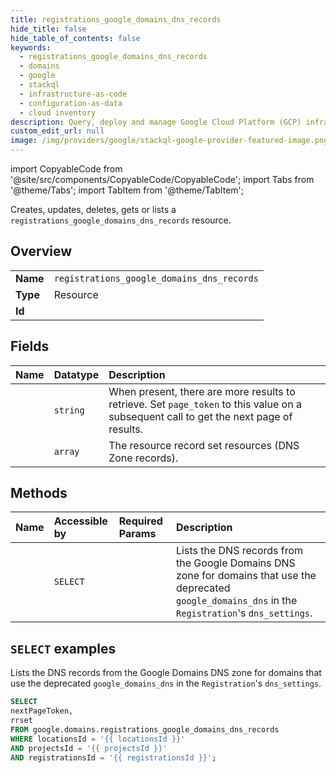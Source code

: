 ```yaml
---
title: registrations_google_domains_dns_records
hide_title: false
hide_table_of_contents: false
keywords:
  - registrations_google_domains_dns_records
  - domains
  - google
  - stackql
  - infrastructure-as-code
  - configuration-as-data
  - cloud inventory
description: Query, deploy and manage Google Cloud Platform (GCP) infrastructure and resources using SQL
custom_edit_url: null
image: /img/providers/google/stackql-google-provider-featured-image.png
---
```


import CopyableCode from '@site/src/components/CopyableCode/CopyableCode';
import Tabs from '@theme/Tabs';
import TabItem from '@theme/TabItem';

Creates, updates, deletes, gets or lists a <code>registrations_google_domains_dns_records</code> resource.

## Overview
<table><tbody>
<tr><td><b>Name</b></td><td><code>registrations_google_domains_dns_records</code></td></tr>
<tr><td><b>Type</b></td><td>Resource</td></tr>
<tr><td><b>Id</b></td><td><CopyableCode code="google.domains.registrations_google_domains_dns_records" /></td></tr>
</tbody></table>

## Fields
| Name | Datatype | Description |
|:-----|:---------|:------------|
| <CopyableCode code="nextPageToken" /> | `string` | When present, there are more results to retrieve. Set `page_token` to this value on a subsequent call to get the next page of results. |
| <CopyableCode code="rrset" /> | `array` | The resource record set resources (DNS Zone records). |

## Methods
| Name | Accessible by | Required Params | Description |
|:-----|:--------------|:----------------|:------------|
| <CopyableCode code="retrieve_google_domains_dns_records" /> | `SELECT` | <CopyableCode code="locationsId, projectsId, registrationsId" /> | Lists the DNS records from the Google Domains DNS zone for domains that use the deprecated `google_domains_dns` in the `Registration`'s `dns_settings`. |

## `SELECT` examples

Lists the DNS records from the Google Domains DNS zone for domains that use the deprecated `google_domains_dns` in the `Registration`'s `dns_settings`.

```sql
SELECT
nextPageToken,
rrset
FROM google.domains.registrations_google_domains_dns_records
WHERE locationsId = '{{ locationsId }}'
AND projectsId = '{{ projectsId }}'
AND registrationsId = '{{ registrationsId }}';
```
